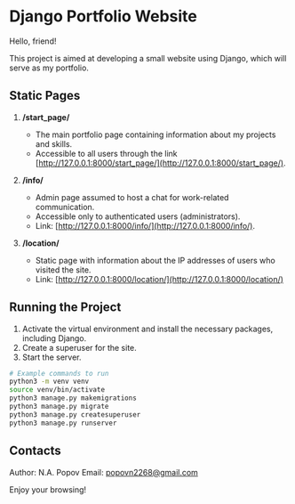 # Django Portfolio Website

Hello, friend!

This project is aimed at developing a small website using Django, which will serve as my portfolio.

## Static Pages

1. **/start_page/**
    - The main portfolio page containing information about my projects and skills.
    - Accessible to all users through the link [http://127.0.0.1:8000/start_page/](http://127.0.0.1:8000/start_page/).

2. **/info/**
    - Admin page assumed to host a chat for work-related communication.
    - Accessible only to authenticated users (administrators).
    - Link: [http://127.0.0.1:8000/info/](http://127.0.0.1:8000/info/).

3. **/location/**
    - Static page with information about the IP addresses of users who visited the site.
    - Link: [http://127.0.0.1:8000/location/](http://127.0.0.1:8000/location/)

## Running the Project

1. Activate the virtual environment and install the necessary packages, including Django.
2. Create a superuser for the site.
3. Start the server.

```bash
# Example commands to run
python3 -m venv venv
source venv/bin/activate
python3 manage.py makemigrations
python3 manage.py migrate
python3 manage.py createsuperuser
python3 manage.py runserver
```

## Contacts

Author: N.A. Popov
Email: popovn2268@gmail.com

Enjoy your browsing!
